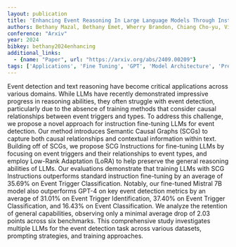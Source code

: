 ```yaml
---
layout: publication
title: 'Enhancing Event Reasoning In Large Language Models Through Instruction Fine-tuning With Semantic Causal Graphs'
authors: Bethany Mazal, Bethany Emet, Wherry Brandon, Chiang Cho-yu, Vishwamitra Nishant, Rios Anthony, Najafirad Peyman
conference: "Arxiv"
year: 2024
bibkey: bethany2024enhancing
additional_links:
  - {name: "Paper", url: "https://arxiv.org/abs/2409.00209"}
tags: ['Applications', 'Fine Tuning', 'GPT', 'Model Architecture', 'Pretraining Methods', 'Prompting', 'RAG', 'Reinforcement Learning', 'Survey Paper', 'Training Techniques']
---
```

Event detection and text reasoning have become critical applications across
various domains. While LLMs have recently demonstrated impressive progress in
reasoning abilities, they often struggle with event detection, particularly due
to the absence of training methods that consider causal relationships between
event triggers and types. To address this challenge, we propose a novel
approach for instruction fine-tuning LLMs for event detection. Our method
introduces Semantic Causal Graphs (SCGs) to capture both causal relationships
and contextual information within text. Building off of SCGs, we propose SCG
Instructions for fine-tuning LLMs by focusing on event triggers and their
relationships to event types, and employ Low-Rank Adaptation (LoRA) to help
preserve the general reasoning abilities of LLMs. Our evaluations demonstrate
that training LLMs with SCG Instructions outperforms standard instruction
fine-tuning by an average of 35.69\% on Event Trigger Classification. Notably,
our fine-tuned Mistral 7B model also outperforms GPT-4 on key event detection
metrics by an average of 31.01\% on Event Trigger Identification, 37.40\% on
Event Trigger Classification, and 16.43\% on Event Classification. We analyze
the retention of general capabilities, observing only a minimal average drop of
2.03 points across six benchmarks. This comprehensive study investigates
multiple LLMs for the event detection task across various datasets, prompting
strategies, and training approaches.

